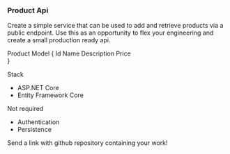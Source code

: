 ### Product Api

Create a simple service that can be used to add and retrieve products via a public endpoint.
Use this as an opportunity to flex your engineering and create a small production ready api.

Product Model
{
    Id
    Name
    Description
    Price    
}

Stack
- ASP.NET Core
- Entity Framework Core

Not required
- Authentication
- Persistence

Send a link with github repository containing your work!

